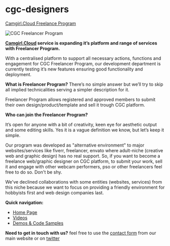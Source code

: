# cgc-designers
[Camgirl.Cloud Freelance Program](https://camgirl.cloud/docs/designers/)

![CGC Freelancer Program](https://cgc-dan.github.io/cgc-designers/assets/cgc.jpg)

**[Camgirl.Cloud](https://camgirl.cloud/) service is expanding it’s platform and range of services with Freelancer Program.**

With a centralised platform to support all necessary actions, functions and engagement for CGC Freelancer Program, our development department is currently testing it’s new features ensuring good functionality and deployment.

**What is Freelancer Program?** 
There’s no simple answer but we’ll try to skip all implied technicalities serving a simpler description for it.

Freelancer Program allows registered and approved members to submit their own design/product/template and sell it trough CGC platform.

**Who can join the Freelancer Program?** 

It’s open for anyone with a bit of creativity, keen eye for aesthetic output and some editing skills. Yes it is a vague definition we know, but let’s keep it simple.

Our program was developed as "alternative environment" to major websites/services like fiverr, freelancer, envato where adult-niche (creative web and graphic design) has no real support. 
So, if you want to become a freelance web/graphic designer on CGC platform, to submit your work, sell it and engage with other webcam performers, pso or other freelancers feel free to do so. Don't be shy.

We've declined collaborations with some entities (websites, services) from this niche because we want to focus on providing a friendly environment for hobbyists first and web design companies last.

**Quick navigation:**
* [Home Page](https://cgc-dan.github.io/cgc-designers/)
* [Videos](https://cgc-dan.github.io/cgc-designers/assets/videos/)
* [Demos & Code Samples](https://cgc-dan.github.io/cgc-designers/assets/demo/)

**Need to get in touch with us?**
feel free to use the [contact form](https://camgirl.cloud/contact/) from our main website or on [twitter](https://twitter.com/CSSMFC)
